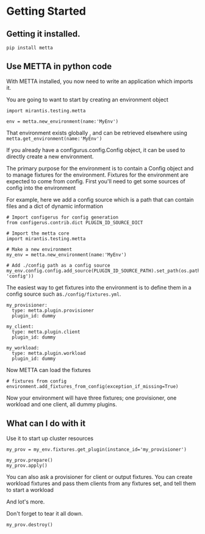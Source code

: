 # Getting Started

## Getting it installed.

```
pip install metta
```

## Use METTA in python code

With METTA installed, you now need to write an application which imports it.

You are going to want to start by creating an environment object
```
import mirantis.testing.metta

env = metta.new_environment(name:'MyEnv')
```

That environment exists globally , and can be retrieved elsewhere using
`metta.get_environment(name:'MyEnv')`

If you already have a configurus.config.Config object, it can be used to directly
create a new environment.

The primary purpose for the environment is to contain a Config object and to
manage fixtures for the environment.  Fixtures for the environment are expected
to come from config.
First you'll need to get some sources of config into the environment

For example, here we add a config source which is a path that can contain files
and a dict of dynamic information

```
# Import configerus for config generation
from configerus.contrib.dict PLUGIN_ID_SOURCE_DICT

# Import the metta core
import mirantis.testing.metta

# Make a new environment
my_env = metta.new_environment(name:'MyEnv')

# Add ./config path as a config source
my_env.config.config.add_source(PLUGIN_ID_SOURCE_PATH).set_path(os.path.join(__dir__, 'config'))
```

The easiest way to get fixtures into the environment is to define them in a
config source such as`./config/fixtures.yml`.

```
my_provisioner:
  type: metta.plugin.provisioner
  plugin_id: dummy

my_client:
  type: metta.plugin.client
  plugin_id: dummy

my_workload:
  type: metta.plugin.workload
  plugin_id: dummy
```

Now METTA can load the fixtures
```
# fixtures from config
environment.add_fixtures_from_config(exception_if_missing=True)
```

Now your environment will have three fixtures; one provisioner, one workload and
one client, all dummy plugins.

## What can I do with it

Use it to start up cluster resources

```
my_prov = my_env.fixtures.get_plugin(instance_id='my_provisioner')

my_prov.prepare()
my_prov.apply()
```

You can also ask a provisioner for client or output fixtures.  You can create
workload fixtures and pass them clients from any fixtures set, and tell them
to start a workload

And lot's more.

Don't forget to tear it all down.

```
my_prov.destroy()
```
